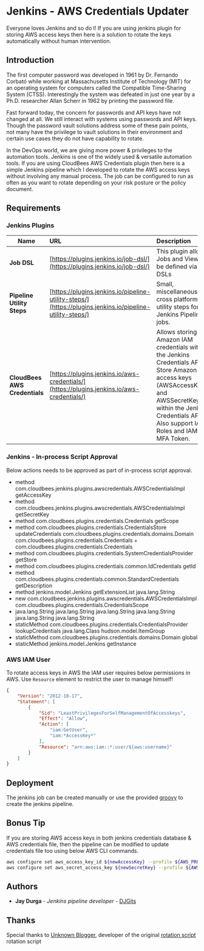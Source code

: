 # Jenkins - AWS Credentials Updater

Everyone loves Jenkins and so do I! If you are using jenkins plugin for storing AWS access keys then here is a solution to rotate the keys automatically without human intervention.



## Introduction

The first computer password was developed in 1961 by Dr. Fernando Corbató while working at Massachusetts Institute of Technology (MIT) for an operating system for 
computers called the Compatible Time-Sharing System (CTSS). Interestingly the system was defeated in just one year by a Ph.D. researcher Allan Scherr in 1962 by printing the password file.

Fast forward today, the concern for passwords and API keys have not changed at all. We still interact with systems using passwords and API keys. Though the password vault solutions address some of these pain points, not many have the privilege to vault solutions in their environment and certain use cases they do not have capability to rotate.

In the DevOps world, we are giving more power & privileges to the automation tools. Jenkins is one of the widely used & versatile automation tools. If you are using CloudBees AWS Credentials plugin then here is a simple Jenkins pipeline which I developed to rotate the AWS access keys without involving any manual process. The job can be 
configured to run as often as you want to rotate depending on your risk posture or the policy document. 

## Requirements

### Jenkins Plugins

| Name | URL | Description |
| ---------- | :---------- | :---------- |
| **Job DSL** | [https://plugins.jenkins.io/job-dsl/](https://plugins.jenkins.io/job-dsl/) | This plugin allows Jobs and Views to be defined via DSLs|
| **Pipeline Utility Steps** | [https://plugins.jenkins.io/pipeline-utility-steps/](https://plugins.jenkins.io/pipeline-utility-steps/) | Small, miscellaneous, cross platform utility steps for Jenkins Pipeline jobs.|
| **CloudBees AWS Credentials** | [https://plugins.jenkins.io/aws-credentials/](https://plugins.jenkins.io/aws-credentials/) | Allows storing Amazon IAM credentials within the Jenkins Credentials API. Store Amazon IAM access keys (AWSAccessKeyId and AWSSecretKey) within the Jenkins Credentials API. Also support IAM Roles and IAM MFA Token.|

### Jenkins - In-process Script Approval

Below actions needs to be approved as part of in-process script approval. 

+ method com.cloudbees.jenkins.plugins.awscredentials.AWSCredentialsImpl getAccessKey
+ method com.cloudbees.jenkins.plugins.awscredentials.AWSCredentialsImpl getSecretKey
+ method com.cloudbees.plugins.credentials.Credentials getScope
+ method com.cloudbees.plugins.credentials.CredentialsStore updateCredentials com.cloudbees.plugins.credentials.domains.Domain com.cloudbees.plugins.credentials.Credentials + com.cloudbees.plugins.credentials.Credentials
+ method com.cloudbees.plugins.credentials.SystemCredentialsProvider getStore
+ method com.cloudbees.plugins.credentials.common.IdCredentials getId
+ method com.cloudbees.plugins.credentials.common.StandardCredentials getDescription
+ method jenkins.model.Jenkins getExtensionList java.lang.String
+ new com.cloudbees.jenkins.plugins.awscredentials.AWSCredentialsImpl com.cloudbees.plugins.credentials.CredentialsScope 
+ java.lang.String java.lang.String java.lang.String java.lang.String java.lang.String java.lang.String
+ staticMethod com.cloudbees.plugins.credentials.CredentialsProvider lookupCredentials java.lang.Class hudson.model.ItemGroup
+ staticMethod com.cloudbees.plugins.credentials.domains.Domain global
+ staticMethod jenkins.model.Jenkins getInstance


### AWS IAM User

To rotate access keys in AWS the IAM user requires below permissions in AWS. Use ``Resource`` element to restrict the user to manage himself!

```json
{
    "Version": "2012-10-17",
    "Statement": [
        {
            "Sid": "LeastPrivilegesForSelfManagementOfAccesskeys",
            "Effect": "Allow",
            "Action": [
                "iam:GetUser",
                "iam:*AccessKey*"
            ],
            "Resource": "arn:aws:iam::*:user/${aws:username}"
        }
    ]
}
```

## Deployment
The jenkins job can be created manually or use the provided [groovy](aws_credentials_job.groovy) to create the jenkins pipeline.

## Bonus Tip
If you are storing AWS access keys in both jenkins credentials database & AWS credentials file, then the pipeline can be modified to update credentials file too using below AWS CLI commands.

```bash
aws configure set aws_access_key_id ${newAccessKey} --profile ${AWS_PROFILE}
aws configure set aws_secret_access_key ${newSecretKey} --profile ${AWS_PROFILE}
```

## Authors

* **Jay Durga** - *Jenkins pipeline developer* - [DJGits](https://github.com/DJGits)

## Thanks

Special thanks to [Unknown Blogger](https://www.blogger.com/profile/05007815943042361652), developer of the original [rotation script](http://blog.twimager.com/2017/08/using-jenkins-to-rotate-aws-access-key.html) rotation script
